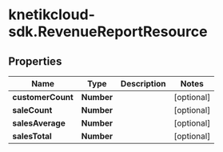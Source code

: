 # knetikcloud-sdk.RevenueReportResource

## Properties
Name | Type | Description | Notes
------------ | ------------- | ------------- | -------------
**customerCount** | **Number** |  | [optional] 
**saleCount** | **Number** |  | [optional] 
**salesAverage** | **Number** |  | [optional] 
**salesTotal** | **Number** |  | [optional] 


